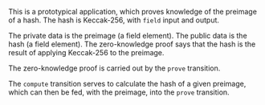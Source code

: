 This is a prototypical application,
which proves knowledge of the preimage of a hash.
The hash is Keccak-256, with `field` input and output.

The private data is the preimage (a field element).
The public data is the hash (a field element).
The zero-knowledge proof says that
the hash is the result of applying Keccak-256 to the preimage.

The zero-knowledge proof is carried out by the `prove` transition.

The `compute` transition serves to calculate the hash of a given preimage,
which can then be fed, with the preimage, into the `prove` transition.
